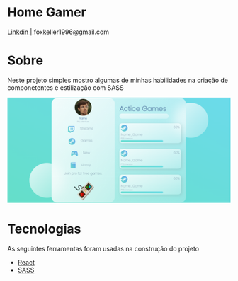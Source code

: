 # Home Gamer

<p>

<p aling="center">
    <a href="https://www.linkedin.com/in/mikael-keller-6511341a2/">Linkdin | </a>
    foxkeller1996@gmail.com 
    

</p>



# Sobre
<p> Neste projeto simples mostro algumas de minhas habilidades na criação de componetentes e estilização com SASS</p>




<img src="./git/Home.png"/>


# Tecnologias 

As seguintes ferramentas foram usadas  na construção do projeto

- [React](https://pt-br.reactjs.org/)
- [SASS](https://sass-lang.com/)



